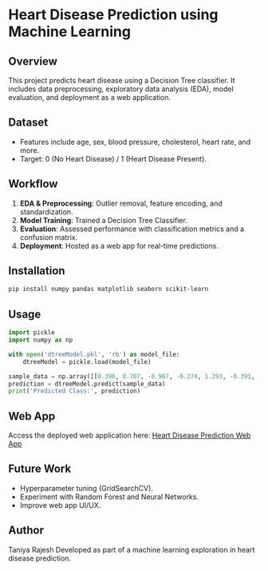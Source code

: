 # Heart Disease Prediction using Machine Learning

## Overview
This project predicts heart disease using a Decision Tree classifier. It includes data preprocessing, exploratory data analysis (EDA), model evaluation, and deployment as a web application.

## Dataset
- Features include age, sex, blood pressure, cholesterol, heart rate, and more.
- Target: 0 (No Heart Disease) / 1 (Heart Disease Present).

## Workflow
1. **EDA & Preprocessing**: Outlier removal, feature encoding, and standardization.
2. **Model Training**: Trained a Decision Tree Classifier.
3. **Evaluation**: Assessed performance with classification metrics and a confusion matrix.
4. **Deployment**: Hosted as a web app for real-time predictions.

## Installation
```bash
pip install numpy pandas matplotlib seaborn scikit-learn
```

## Usage
```python
import pickle
import numpy as np

with open('dtreeModel.pkl', 'rb') as model_file:
    dtreeModel = pickle.load(model_file)

sample_data = np.array([[0.396, 0.707, -0.967, -0.274, 1.293, -0.391, -1.104, 0.956, -0.707, -0.963, 0.998, 2.033, 1.184]])
prediction = dtreeModel.predict(sample_data)
print('Predicted Class:', prediction)
```

## Web App
Access the deployed web application here: [Heart Disease Prediction Web App](
https://heartdiseasedetection-taniya.streamlit.app/)

## Future Work
- Hyperparameter tuning (GridSearchCV).
- Experiment with Random Forest and Neural Networks.
- Improve web app UI/UX.

## Author
Taniya Rajesh
Developed as part of a machine learning exploration in heart disease prediction.
